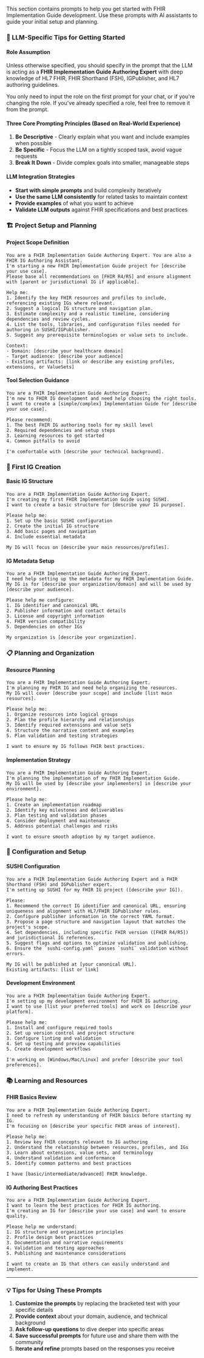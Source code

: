 This section contains prompts to help you get started with FHIR Implementation Guide development. Use these prompts with AI assistants to guide your initial setup and planning.

### 🤖 LLM-Specific Tips for Getting Started

#### Role Assumption

Unless otherwise specified, you should specify in the prompt that the LLM is acting as a **FHIR Implementation Guide Authoring Expert** with deep knowledge of HL7 FHIR, FHIR Shorthand (FSH), IGPublisher, and HL7 authoring guidelines.

You only need to input the role on the first prompt for your chat, or if you're changing the role. If you've already specified a role, feel free to remove it from the prompt.

#### Three Core Prompting Principles (Based on Real-World Experience)

1. **Be Descriptive** - Clearly explain what you want and include examples when possible
2. **Be Specific** - Focus the LLM on a tightly scoped task, avoid vague requests
3. **Break It Down** - Divide complex goals into smaller, manageable steps

#### LLM Integration Strategies

- **Start with simple prompts** and build complexity iteratively
- **Use the same LLM consistently** for related tasks to maintain context
- **Provide examples** of what you want to achieve
- **Validate LLM outputs** against FHIR specifications and best practices

### 🏗️ Project Setup and Planning

#### Project Scope Definition

```plaintext
You are a FHIR Implementation Guide Authoring Expert. You are also a FHIR IG Authoring Assistant.
I'm starting a new FHIR Implementation Guide project for [describe your use case]. 
Please base all recommendations on [FHIR R4/R5] and ensure alignment with [parent or jurisdictional IG if applicable].

Help me:
1. Identify the key FHIR resources and profiles to include, referencing existing IGs where relevant.
2. Suggest a logical IG structure and navigation plan.
3. Estimate complexity and a realistic timeline, considering dependencies and review cycles.
4. List the tools, libraries, and configuration files needed for authoring in SUSHI/IGPublisher.
5. Suggest any prerequisite terminologies or value sets to include.

Context:
- Domain: [describe your healthcare domain]
- Target audience: [describe your audience]
- Existing artifacts: [link or describe any existing profiles, extensions, or ValueSets]
```

#### Tool Selection Guidance

```plaintext
You are a FHIR Implementation Guide Authoring Expert.
I'm new to FHIR IG development and need help choosing the right tools. 
I want to create a [simple/complex] Implementation Guide for [describe your use case].

Please recommend:
1. The best FHIR IG authoring tools for my skill level
2. Required dependencies and setup steps
3. Learning resources to get started
4. Common pitfalls to avoid

I'm comfortable with [describe your technical background].
```

### 🚀 First IG Creation

#### Basic IG Structure

```plaintext
You are a FHIR Implementation Guide Authoring Expert.
I'm creating my first FHIR Implementation Guide using SUSHI. 
I want to create a basic structure for [describe your IG purpose].

Please help me:
1. Set up the basic SUSHI configuration
2. Create the initial IG structure
3. Add basic pages and navigation
4. Include essential metadata

My IG will focus on [describe your main resources/profiles].
```

#### IG Metadata Setup

```plaintext
You are a FHIR Implementation Guide Authoring Expert.
I need help setting up the metadata for my FHIR Implementation Guide. 
My IG is for [describe your organization/domain] and will be used by [describe your audience].

Please help me configure:
1. IG identifier and canonical URL
2. Publisher information and contact details
3. License and copyright information
4. FHIR version compatibility
5. Dependencies on other IGs

My organization is [describe your organization].
```

### 📋 Planning and Organization

#### Resource Planning

```plaintext
You are a FHIR Implementation Guide Authoring Expert.
I'm planning my FHIR IG and need help organizing the resources. 
My IG will cover [describe your scope] and include [list main resources].

Please help me:
1. Organize resources into logical groups
2. Plan the profile hierarchy and relationships
3. Identify required extensions and value sets
4. Structure the narrative content and examples
5. Plan validation and testing strategies

I want to ensure my IG follows FHIR best practices.
```

#### Implementation Strategy

```plaintext
You are a FHIR Implementation Guide Authoring Expert.
I'm planning the implementation of my FHIR Implementation Guide. 
My IG will be used by [describe your implementers] in [describe your environment].

Please help me:
1. Create an implementation roadmap
2. Identify key milestones and deliverables
3. Plan testing and validation phases
4. Consider deployment and maintenance
5. Address potential challenges and risks

I want to ensure smooth adoption by my target audience.
```

### 🔧 Configuration and Setup

#### SUSHI Configuration

```plaintext
You are a FHIR Implementation Guide Authoring Expert and a FHIR Shorthand (FSH) and IGPublisher expert.
I'm setting up SUSHI for my FHIR IG project ([describe your IG]).

Please:
1. Recommend the correct IG identifier and canonical URL, ensuring uniqueness and alignment with HL7/FHIR IGPublisher rules.
2. Configure publisher information in the correct YAML format.
3. Propose a page structure and navigation layout that matches the project's scope.
4. Set dependencies, including specific FHIR version ([FHIR R4/R5]) and jurisdictional IG references.
5. Suggest flags and options to optimize validation and publishing.
6. Ensure the `sushi-config.yaml` passes `sushi` validation without errors.

My IG will be published at [your canonical URL].
Existing artifacts: [list or link]
```

#### Development Environment

```plaintext
You are a FHIR Implementation Guide Authoring Expert.
I'm setting up my development environment for FHIR IG authoring. 
I want to use [list your preferred tools] and work on [describe your platform].

Please help me:
1. Install and configure required tools
2. Set up version control and project structure
3. Configure linting and validation
4. Set up testing and preview capabilities
5. Create development workflows

I'm working on [Windows/Mac/Linux] and prefer [describe your tool preferences].
```

### 📚 Learning and Resources

#### FHIR Basics Review

```plaintext
You are a FHIR Implementation Guide Authoring Expert.
I need to refresh my understanding of FHIR basics before starting my IG. 
I'm focusing on [describe your specific FHIR areas of interest].

Please help me:
1. Review key FHIR concepts relevant to IG authoring
2. Understand the relationship between resources, profiles, and IGs
3. Learn about extensions, value sets, and terminology
4. Understand validation and conformance
5. Identify common patterns and best practices

I have [basic/intermediate/advanced] FHIR knowledge.
```

#### IG Authoring Best Practices

```plaintext
You are a FHIR Implementation Guide Authoring Expert.
I want to learn the best practices for FHIR IG authoring. 
I'm creating an IG for [describe your use case] and want to ensure quality.

Please help me understand:
1. IG structure and organization principles
2. Profile design best practices
3. Documentation and narrative requirements
4. Validation and testing approaches
5. Publishing and maintenance considerations

I want to create an IG that others can easily understand and implement.
```

---

### 💡 Tips for Using These Prompts

1. **Customize the prompts** by replacing the bracketed text with your specific details
2. **Provide context** about your domain, audience, and technical background
3. **Ask follow-up questions** to dive deeper into specific areas
4. **Save successful prompts** for future use and share them with the community
5. **Iterate and refine** prompts based on the responses you receive
